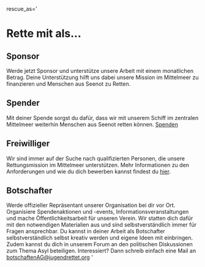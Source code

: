 rescue_as='
# Rette mit als...

## Sponsor

Werde jetzt Sponsor und unterstütze unsere Arbeit mit einem monatlichen Betrag. Deine Unterstützung hilft uns dabei unsere Mission im Mittelmeer zu finanzieren und Menschen aus Seenot zu Retten.

## Spender

Mit deiner Spende sorgst du dafür, dass wir mit unserem Schiff im zentralen Mittelmeer weiterhin Menschen aus Seenot retten können.
[Spenden](./#donate)

## Freiwilliger

Wir sind immer auf der Suche nach qualifizierten Personen, die unsere Rettungsmission im Mittelmeer unterstützen. Mehr Informationen zu den Anforderungen und wie du dich bewerben kannst findest du [hier](./crewing).

## Botschafter

Werde offizieller Repräsentant unserer Organisation bei dir vor Ort. Organisiere Spendenaktionen und -events, Informationsveranstaltungen und mache Öffentlichkeitsarbeit für unseren Verein. Wir statten dich dafür mit den notwendigen Materialien aus und sind selbstverständlich immer für Fragen ansprechbar. Du kannst in deiner Arbeit als Botschafter selbstverständlich selbst kreativ werden und eigene Ideen mit einbringen. Zudem kannst du dich in unserem Forum an den politischen Diskussionen zum Thema Asyl beteiligen.
Interessiert? Dann schreib einfach eine Mail an [botschaftenAG@jugendrettet.org](mailto:botschaftenAG@jugendrettet.org)
'
